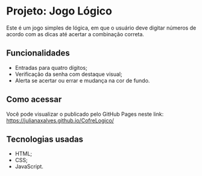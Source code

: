 # Projeto: Jogo Lógico

Este é um jogo simples de lógica, em que o usuário deve digitar números de acordo com as dicas até acertar a combinação correta.

## Funcionalidades

- Entradas para quatro dígitos;
- Verificação da senha com destaque visual;
- Alerta se acertar ou errar e mudança na cor de fundo.

## Como acessar

Você pode visualizar o publicado pelo GitHub Pages neste link: https://julianaxalves.github.io/CofreLogico/

## Tecnologias usadas

- HTML;
- CSS;
- JavaScript.
